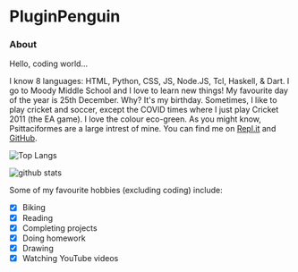 # PluginPenguin #


### **About** ###

Hello, coding world...

I know 8 languages: HTML, Python, CSS, JS, Node.JS, Tcl, Haskell, & Dart.
I go to Moody Middle School and I love to learn new things!
My favourite day of the year is 25th December. Why? It's my birthday.
Sometimes, I like to play cricket and soccer, except the COVID times where I just play Cricket 2011 (the EA game).
I love the colour eco-green. As you might know, Psittaciformes are a large intrest of mine.
You can find me on [Repl.it](http://repl.it/YashasShah) and [GitHub](http://github.com/ParrotCode101).


![Top Langs](https://github-readme-stats.vercel.app/api/top-langs/?username=PluginPenguin)

![github stats](https://github-readme-stats.vercel.app/api?username=PluginPenguin)


Some of my favourite hobbies (excluding coding) include:
- [x] Biking
- [x] Reading
- [x] Completing projects
- [x] Doing homework
- [x] Drawing
- [x] Watching YouTube videos
